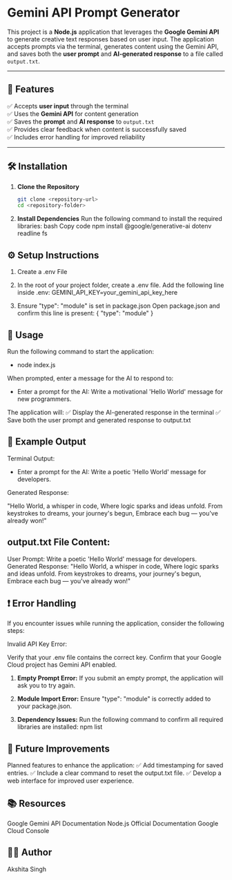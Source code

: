 # Gemini API Prompt Generator

This project is a **Node.js** application that leverages the **Google Gemini API** to generate creative text responses based on user input. The application accepts prompts via the terminal, generates content using the Gemini API, and saves both the **user prompt** and **AI-generated response** to a file called `output.txt`.

---

## 🚀 Features
✅ Accepts **user input** through the terminal  
✅ Uses the **Gemini API** for content generation  
✅ Saves the **prompt** and **AI response** to `output.txt`  
✅ Provides clear feedback when content is successfully saved  
✅ Includes error handling for improved reliability  

---

## 🛠️ Installation

1. **Clone the Repository**
   ```bash
   git clone <repository-url>
   cd <repository-folder>
2. **Install Dependencies**
Run the following command to install the required libraries:
bash
Copy code
npm install @google/generative-ai dotenv readline fs

## ⚙️ Setup Instructions
1. Create a .env File

2. In the root of your project folder, create a .env file.
Add the following line inside .env:
GEMINI_API_KEY=your_gemini_api_key_here

3. Ensure "type": "module" is set in package.json
Open package.json and confirm this line is present:
{
  "type": "module"
}

## 🚀 Usage
Run the following command to start the application:
- node index.js

When prompted, enter a message for the AI to respond to:
- Enter a prompt for the AI: Write a motivational 'Hello World' message for new programmers.

The application will:
✅ Display the AI-generated response in the terminal
✅ Save both the user prompt and generated response to output.txt

## 📄 Example Output
Terminal Output:
- Enter a prompt for the AI: Write a poetic 'Hello World' message for developers.

Generated Response:

"Hello World, a whisper in code,
Where logic sparks and ideas unfold.
From keystrokes to dreams, your journey's begun,
Embrace each bug — you've already won!"

## output.txt File Content:

User Prompt: Write a poetic 'Hello World' message for developers.
Generated Response: "Hello World, a whisper in code,
Where logic sparks and ideas unfold.
From keystrokes to dreams, your journey's begun,
Embrace each bug — you've already won!"

## ❗ Error Handling
If you encounter issues while running the application, consider the following steps:

Invalid API Key Error:

Verify that your .env file contains the correct key.
Confirm that your Google Cloud project has Gemini API enabled.
1. **Empty Prompt Error:**
If you submit an empty prompt, the application will ask you to try again.

2. **Module Import Error:**
Ensure "type": "module" is correctly added to your package.json.

3. **Dependency Issues:**
Run the following command to confirm all required libraries are installed:
npm list

## 🔧 Future Improvements
Planned features to enhance the application:
✅ Add timestamping for saved entries.
✅ Include a clear command to reset the output.txt file.
✅ Develop a web interface for improved user experience.

##  📚 Resources
Google Gemini API Documentation
Node.js Official Documentation
Google Cloud Console

## 👩‍💻 Author
Akshita Singh